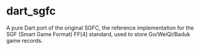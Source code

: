 # dart_sgfc
A pure Dart port of the original SGFC, the reference implementation for the SGF (Smart Game Format) FF[4] standard, used to store Go/WeiQi/Baduk game records.
